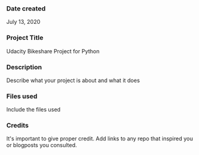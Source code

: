 ### Date created
July 13, 2020

### Project Title
Udacity Bikeshare Project for Python

### Description
Describe what your project is about and what it does

### Files used
Include the files used

### Credits
It's important to give proper credit. Add links to any repo that inspired you or blogposts you consulted.

